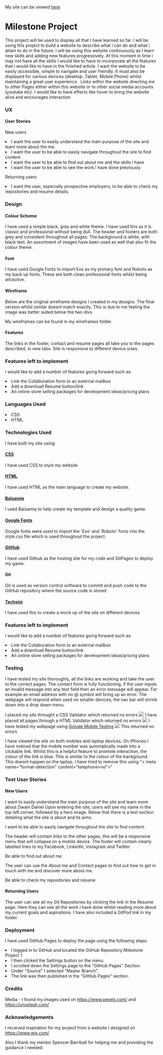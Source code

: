  My site can be viewed [here](https://dwain-daniel.github.io/Milestone-1/) 

<h1>Milestone Project</h1>

This project will be used to display all that I have learned so far. I will be using this project to build a website to describe what i can do and what i attain to do in the future. 
I will be using this website continuously as I learn new skills and adding new features progressively. At this moment in time i may not have all the skills
I would like to have to incorporate all the features that i would like to have in the finished article. I want the website to be easily accessible, simple to navigate and user freindly. 
It must also be displayed for various devices (desktop ,Tablet, Mobile Phone) whilst maintaining a great user experience . Links within the website directing me to other Pages either within this website
or to other social media accounts (youtube etc). I would like to have effects like hover to bring the website alive and encourages interaction

<h3>UX</h3>

<h4>User Stories</h4>

New users

<li>I want the user to easily understand the main purpose of the site and learn more about the me.</li>
<li>I want the user to be able to easily navigate throughout the site to find content.</li>
<li>I want the user to be able to find out about me and the skills I have</li>
<li>I want the user to be able to see the work I have done previously.</li>

Returning users

<li>I want the user, especially prospective employers, to be able to check my repositories and resume details.</li>
   
<h3> Design </h3>

<h4>Colour Scheme</h4>

I have used a simple black, grey and white theme. I have used this as it is classic and professional without being dull. The header and footers 
are both grey and consistent throughout all pages. The background is white, with black text. An assortment of images have been used as well that also 
fit the colour theme.

<h4>Font</h4>

I have used Google Fonts to import Exo as my primary font and Roboto as my back up fonts. These are both clean professional fonts whilst being attractive.

<h4>Wireframe</h4>

Below are the original wireframe designs I created in my designs. The final version whilst similar doesnt match exactly. This is due to me feeling the image was better
suited below the two divs.

My wireframes can be found in my wireframes folder.

<h4>Features</h4>

The links in the footer, contact and resume pages all take you to the pages described, in new tabs.
Site is responsive to different device sizes.


<h3>Features left to implement</h3>

I would like to add a number of features going forward such as: <br>
<li>Link the Collaboration form to an external mailbox</li>
<li>Add a download Resume button/link</li>
<li>An online store selling packages for development ideas/pricing plans</li>


<h3>Languages Used</h3>
<li>CSS</li> 
<li>HTML</li>


<h3>Technologies Used </h3>

I have built my site using: 

[<h4>CSS</h4>](https://en.wikipedia.org/wiki/CSS) 
I have used CSS to style my website

[<h4>HTML</h4>](https://en.wikipedia.org/wiki/HTML) 
I have used HTML as the main language to create my website.

[<h4>Balsamiq</h4>](https://balsamiq.com/#)
I used Balsamiq to help create my template and design a quality game. 

[<h4>Google Fonts</h4>](https://fonts.google.com/)
Google fonts were used to import the 'Exo' and 'Roboto' fonts into the style.css file which is used throughout the project.

[<h4>GitHub</h4>](https://github.com/)
I have used Github as the hosting site for my code and GitPages to deploy my game.

<h4>Git</h4>
Git is used as version control software to commit and push code to the GitHub repository where the source code is stored.

[<h4>Techsini</h4>](http://techsini.com/multi-mockup/index.php)
I have used this to create a mock up of the site on different devices


<h3>Features left to implement</h3>

I would like to add a number of features going forward such as: <br>
<li>Link the Collaboration form to an external mailbox</li>
<li>Add a download Resume button/link</li>
<li>An online store selling packages for development ideas/pricing plans</li>

 
<h3>Testing</h3> 

I have tested my site thoroughly, all the links are working and take the user to the correct pages. 
The contact form is fully functioning, if the user inputs an invalid message into any text field then an error message will appear. For example an 
email address with no @ symbol will bring up an error.
The webpage will respond when used on smaller devices, the nav bar will shrink down into a drop down menu. 

I placed my site throught a CSS Validator which returned no errors <img src="assets/testing/css-validator.PNG"> 
I have placed all pages through a HTML Validator which returned no errors <img src="assets/testing/html-validator.PNG">
I have tested my webpage using [Google Mobile Testing](https://search.google.com/test/mobile-friendly) <img src="assets/testing/mobile.PNG"> This returned no errors

I have viewed the site on both mobiles and laptop devices. On iPhones I have noticed that the mobile number was automatically made into a clickable link.
Whilst this is a helpful feature to promote interaction, the colour of the link is blue. This is similar to the colour of the background. This doesnt happen on the laptop.
I have tried to remove this using "< meta name="format-detection" content="telephone=no">"

<h3>Test User Stories</h3>

<h4>New Users</h4>

I want to easily understand the main purpose of the site and learn more about Dwain Daniel
Upon entering the site, users will see my name in the top left corner, followed by a hero image.
Below that there is a text section detailing what the site is about and its aims.

I want to be able to easily navigate throughout the site to find content.

The header will contain links to the other pages, this will be a responsive menu that will collapse on a mobile device. 
The footer will contain clearly labelled links to my Facebook, LinkedIn, Instagram and Twitter.

Be able to find out about me

The user can use the About me and Contact pages to find out how to get in touch with me and discover more about me.

Be able to check my repositories and resume

<h4>Returning Users</h4>
The user can see all my Git Repositories by clicking the link in the Resume page. Here they can see all the work I have done
whilst reading more about my current goals and aspirations. I have also included a GitPod link in my footer.

<h3>Deployment</h3>

I have used GitHub Pages to deploy the page using the following steps:

<li>I logged in to GitHub and located the GitHub Repository Milestone Project 1</li>
<li>I then clicked the Settings button on the menu.</li>
<li>I scrolled down the Settings page to the "GitHub Pages" Section.</li>
<li>Under "Source" I selected "Master Branch".</li>
<li>The link was then published in the "GitHub Pages" section.</li>

<h3>Credits</h3>

Media - I found my images used on https://www.pexels.com/ and https://unsplash.com/  

<h3>Acknowledgements</h3> 

I received inspiration for my project from a website I designed on https://www.wix.com/

Also I thank my mentor Spencer Barriball for helping me and providing the guidance I needed. 